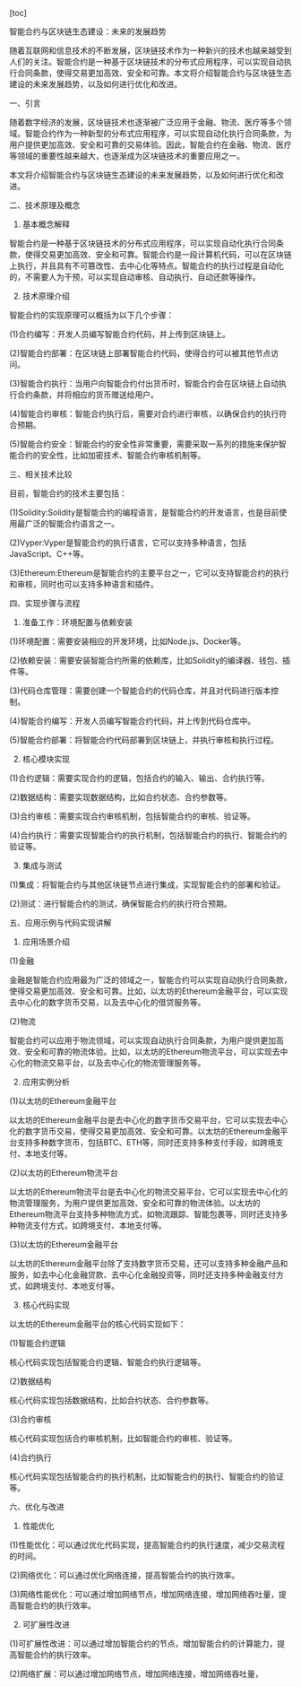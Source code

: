 
[toc]                    
                
                
智能合约与区块链生态建设：未来的发展趋势

随着互联网和信息技术的不断发展，区块链技术作为一种新兴的技术也越来越受到人们的关注。智能合约是一种基于区块链技术的分布式应用程序，可以实现自动执行合同条款，使得交易更加高效、安全和可靠。本文将介绍智能合约与区块链生态建设的未来发展趋势，以及如何进行优化和改进。

一、引言

随着数字经济的发展，区块链技术也逐渐被广泛应用于金融、物流、医疗等多个领域。智能合约作为一种新型的分布式应用程序，可以实现自动化执行合同条款，为用户提供更加高效、安全和可靠的交易体验。因此，智能合约在金融、物流、医疗等领域的重要性越来越大，也逐渐成为区块链技术的重要应用之一。

本文将介绍智能合约与区块链生态建设的未来发展趋势，以及如何进行优化和改进。

二、技术原理及概念

1. 基本概念解释

智能合约是一种基于区块链技术的分布式应用程序，可以实现自动化执行合同条款，使得交易更加高效、安全和可靠。智能合约是一段计算机代码，可以在区块链上执行，并且具有不可篡改性、去中心化等特点。智能合约的执行过程是自动化的，不需要人为干预，可以实现自动审核、自动执行、自动还款等操作。

2. 技术原理介绍

智能合约的实现原理可以概括为以下几个步骤：

(1)合约编写：开发人员编写智能合约代码，并上传到区块链上。

(2)智能合约部署：在区块链上部署智能合约代码，使得合约可以被其他节点访问。

(3)智能合约执行：当用户向智能合约付出货币时，智能合约会在区块链上自动执行合约条款，并将相应的货币赠送给用户。

(4)智能合约审核：智能合约执行后，需要对合约进行审核，以确保合约的执行符合预期。

(5)智能合约安全：智能合约的安全性非常重要，需要采取一系列的措施来保护智能合约的安全性，比如加密技术、智能合约审核机制等。

三、相关技术比较

目前，智能合约的技术主要包括：

(1)Solidity:Solidity是智能合约的编程语言，是智能合约的开发语言，也是目前使用最广泛的智能合约语言之一。

(2)Vyper:Vyper是智能合约的执行语言，它可以支持多种语言，包括JavaScript、C++等。

(3)Ethereum:Ethereum是智能合约的主要平台之一，它可以支持智能合约的执行和审核，同时也可以支持多种语言和插件。

四、实现步骤与流程

1. 准备工作：环境配置与依赖安装

(1)环境配置：需要安装相应的开发环境，比如Node.js、Docker等。

(2)依赖安装：需要安装智能合约所需的依赖库，比如Solidity的编译器、钱包、插件等。

(3)代码仓库管理：需要创建一个智能合约的代码仓库，并且对代码进行版本控制。

(4)智能合约编写：开发人员编写智能合约代码，并上传到代码仓库中。

(5)智能合约部署：将智能合约代码部署到区块链上，并执行审核和执行过程。

2. 核心模块实现

(1)合约逻辑：需要实现合约的逻辑，包括合约的输入、输出、合约执行等。

(2)数据结构：需要实现数据结构，比如合约状态、合约参数等。

(3)合约审核：需要实现合约审核机制，包括智能合约的审核、验证等。

(4)合约执行：需要实现智能合约的执行机制，包括智能合约的执行、智能合约的验证等。

3. 集成与测试

(1)集成：将智能合约与其他区块链节点进行集成，实现智能合约的部署和验证。

(2)测试：进行智能合约的测试，确保智能合约的执行符合预期。

五、应用示例与代码实现讲解

1. 应用场景介绍

(1)金融

金融是智能合约应用最为广泛的领域之一，智能合约可以实现自动执行合同条款，使得交易更加高效、安全和可靠。比如，以太坊的Ethereum金融平台，可以实现去中心化的数字货币交易，以及去中心化的借贷服务等。

(2)物流

智能合约可以应用于物流领域，可以实现自动执行合同条款，为用户提供更加高效、安全和可靠的物流体验。比如，以太坊的Ethereum物流平台，可以实现去中心化的物流交易平台，以及去中心化的物流管理服务等。

2. 应用实例分析

(1)以太坊的Ethereum金融平台

以太坊的Ethereum金融平台是去中心化的数字货币交易平台，它可以实现去中心化的数字货币交易，使得交易更加高效、安全和可靠。以太坊的Ethereum金融平台支持多种数字货币，包括BTC、ETH等，同时还支持多种支付手段，如跨境支付、本地支付等。

(2)以太坊的Ethereum物流平台

以太坊的Ethereum物流平台是去中心化的物流交易平台，它可以实现去中心化的物流管理服务，为用户提供更加高效、安全和可靠的物流体验。以太坊的Ethereum物流平台支持多种物流方式，如物流跟踪、智能包裹等，同时还支持多种物流支付方式，如跨境支付、本地支付等。

(3)以太坊的Ethereum金融平台

以太坊的Ethereum金融平台除了支持数字货币交易，还可以支持多种金融产品和服务，如去中心化金融贷款、去中心化金融投资等，同时还支持多种金融支付方式，如跨境支付、本地支付等。

3. 核心代码实现

以太坊的Ethereum金融平台的核心代码实现如下：

(1)智能合约逻辑

核心代码实现包括智能合约逻辑、智能合约执行逻辑等。

(2)数据结构

核心代码实现包括数据结构，比如合约状态、合约参数等。

(3)合约审核

核心代码实现包括合约审核机制，比如智能合约的审核、验证等。

(4)合约执行

核心代码实现包括智能合约的执行机制，比如智能合约的执行、智能合约的验证等。

六、优化与改进

1. 性能优化

(1)性能优化：可以通过优化代码实现，提高智能合约的执行速度，减少交易流程的时间。

(2)网络优化：可以通过优化网络连接，提高智能合约的执行效率。

(3)网络性能优化：可以通过增加网络节点，增加网络连接，增加网络吞吐量，提高智能合约的执行效率。

2. 可扩展性改进

(1)可扩展性改进：可以通过增加智能合约的节点，增加智能合约的计算能力，提高智能合约的执行效率。

(2)网络扩展：可以通过增加网络节点，增加网络连接，增加网络吞吐量，

